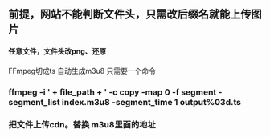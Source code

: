 
## 前提，网站不能判断文件头，只需改后缀名就能上传图片
####  任意文件，文件头改png、还原
FFmpeg切成ts 自动生成m3u8
只需要一个命令
### ffmpeg -i ' + file_path + ' -c copy -map 0 -f segment -segment_list index.m3u8 -segment_time 1 output%03d.ts
### 把文件上传cdn。替换 m3u8里面的地址



